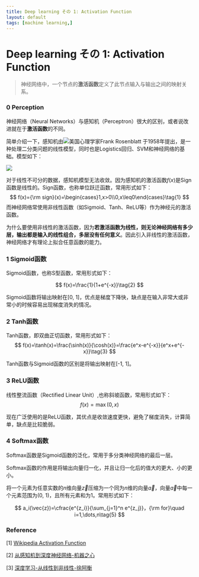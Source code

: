 ```yaml
---
title: Deep learning その 1: Activation Function
layout: default
tags: [machine learning,]
---
```




# Deep learning その 1: Activation Function

> 神经网络中，一个节点的**激活函数**定义了此节点输入与输出之间的映射关系。

### 0 Perception

神经网络（Neural Networks）与感知机（Perceptron）很大的区别，或者说改进就在于**激活函数**的不同。

简单介绍一下，感知机由![](https://upload.wikimedia.org/wikipedia/commons/thumb/a/a4/Flag_of_the_United_States.svg/38px-Flag_of_the_United_States.svg.png)美国心理学家Frank Rosenblatt 于1958年提出，是一种处理二分类问题的线性模型，同时也是Logistics回归、SVM和神经网络的基础。模型如下：

![](https://upload.wikimedia.org/wikipedia/commons/thumb/3/31/Perceptron.svg/750px-Perceptron.svg.png)

对于线性不可分的数据，感知机模型无法收敛。因为感知机的激活函数$f(x)$是Sign函数是线性的。Sign函数，也称单位跃迁函数，常用形式如下：
$$
f(x)={\rm sign}(x)=\begin{cases}1,x>0\\0,x\leq0\end{cases}\tag{1}
$$
而神经网络常使用非线性函数（如Sigmoid、Tanh、ReLU等）作为神经元的激活函数。

为什么要使用非线性的激活函数，因为**若激活函数为线性，则无论神经网络有多少层，输出都是输入的线性组合，多层没有任何意义**。因此引入非线性的激活函数，神经网络才有理论上拟合任意函数的能力。

### 1 Sigmoid函数

Sigmoid函数，也称S型函数，常用形式如下：

$$
f(x)=\frac{1}{1+e^{-x}}\tag{2}
$$

Sigmoid函数将输出映射在[0, 1]，优点是梯度下降快，缺点是在输入非常大或非常小的时候容易出现梯度消失的情况。

### 2 Tanh函数

Tanh函数，即双曲正切函数，常用形式如下：
$$
f(x)=\tanh(x)=\frac{\sinh(x)}{\cosh(x)}=\frac{e^x-e^{-x}}{e^x+e^{-x}}\tag{3}
$$

Tanh函数与Sigmoid函数的区别是将输出映射在[-1, 1]。

### 3 ReLU函数

线性整流函数（Rectified Linear Unit）,也称斜坡函数，常用形式如下：
$$
f(x)=\max(0,x)\tag{4}
$$

现在广泛使用的是ReLU函数，其优点是收敛速度更快，避免了梯度消失，计算简单，缺点是比较脆弱。

### 4 Softmax函数

Softmax函数是Sigmoid函数的泛化，常用于多分类神经网络的最后一层。

Softmax函数的作用是将输出向量归一化，并且让归一化后的值大的更大、小的更小。

将一个元素为任意实数的$n$维向量$\vec{z}$压缩为一个同为$n$维的向量$\vec{a}$，向量$\vec{a}$中每一个元素范围为(0, 1)，且所有元素和为1。常用形式如下：

$$
a_i(\vec{z})=\cfrac{e^{z_i}}{\sum_{j=1}^n e^{z_j}}，{\rm for}\quad i=1,\dots,n\tag{5}
$$

### Reference

\[1] [Wikipedia Activation Function](https://en.wikipedia.org/wiki/Activation_function)

\[2] [从感知机到深度神经网络-机器之心](https://www.jiqizhixin.com/articles/2018-01-15-2)

\[3] [深度学习-从线性到非线性-徐阿衡](http://www.shuang0420.com/2017/01/21/%E7%A5%9E%E7%BB%8F%E7%BD%91%E7%BB%9C-%E4%BB%8E%E7%BA%BF%E6%80%A7%E5%88%B0%E9%9D%9E%E7%BA%BF%E6%80%A7/)